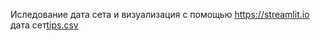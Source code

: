 Иследование дата сета и визуализация с помощью https://streamlit.io
дата сет[tips.csv](https://raw.githubusercontent.com/mwaskom/seaborn-data/master/tips.csv)